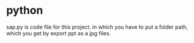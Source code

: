 # python
sap.py is code file for this project.
in which you have to put a folder path, which you get by export ppt as a jpg files.

